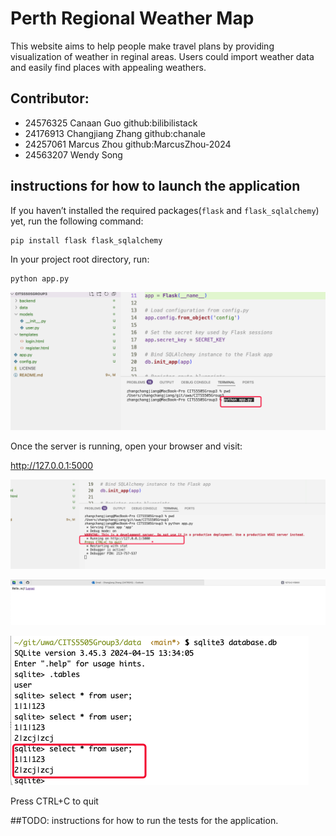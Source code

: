 # Perth Regional Weather Map 
This website aims to help people make travel plans by providing visualization of weather in reginal areas. Users could import weather data and easily find places with appealing weathers.


## Contributor:
- 24576325 Canaan Guo github:bilibilistack
- 24176913 Changjiang Zhang  github:chanale
- 24257061 Marcus Zhou github:MarcusZhou-2024
- 24563207 Wendy Song

## instructions for how to launch the application

If you haven’t installed the required packages(`flask` and `flask_sqlalchemy`) yet, run the following command:

```
pip install flask flask_sqlalchemy
```

In your project root directory, run:

```
python app.py
```

![image-20250418202216479](introduction-images/image-20250418202216479.png)

Once the server is running, open your browser and visit:

http://127.0.0.1:5000

![image-20250418202335603](introduction-images/image-20250418202335603.png)

![image-20250418202506771](introduction-images/image-20250418202506771.png)



![image-20250418202533325](introduction-images/image-20250418202533325.png)

Press CTRL+C to quit





##TODO:
instructions for how to run the tests for the application.

